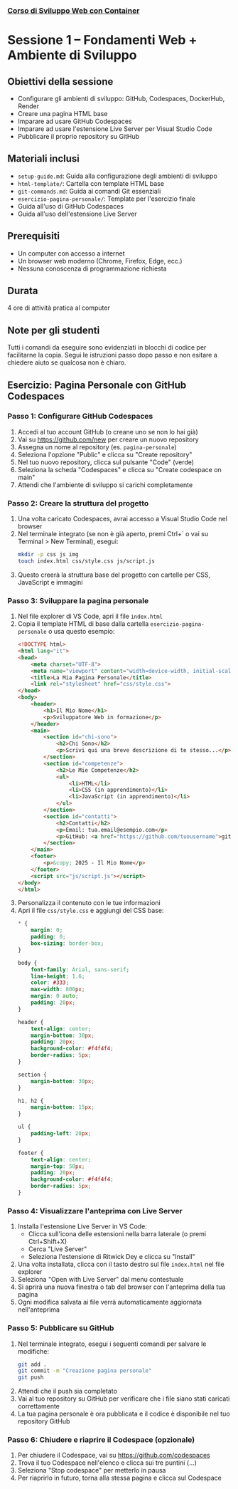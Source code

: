 ### [Corso di Sviluppo Web con Container](../readme.md)

# Sessione 1 – Fondamenti Web + Ambiente di Sviluppo

## Obiettivi della sessione
- Configurare gli ambienti di sviluppo: GitHub, Codespaces, DockerHub, Render
- Creare una pagina HTML base
- Imparare ad usare GitHub Codespaces
- Imparare ad usare l'estensione Live Server per Visual Studio Code
- Pubblicare il proprio repository su GitHub

## Materiali inclusi
- `setup-guide.md`: Guida alla configurazione degli ambienti di sviluppo
- `html-template/`: Cartella con template HTML base
- `git-commands.md`: Guida ai comandi Git essenziali
- `esercizio-pagina-personale/`: Template per l'esercizio finale
- Guida all'uso di GitHub Codespaces
- Guida all'uso dell'estensione Live Server

## Prerequisiti
- Un computer con accesso a internet
- Un browser web moderno (Chrome, Firefox, Edge, ecc.)
- Nessuna conoscenza di programmazione richiesta

## Durata
4 ore di attività pratica al computer

## Note per gli studenti
Tutti i comandi da eseguire sono evidenziati in blocchi di codice per facilitarne la copia. Segui le istruzioni passo dopo passo e non esitare a chiedere aiuto se qualcosa non è chiaro.

## Esercizio: Pagina Personale con GitHub Codespaces

### Passo 1: Configurare GitHub Codespaces
1. Accedi al tuo account GitHub (o creane uno se non lo hai già)
2. Vai su https://github.com/new per creare un nuovo repository
3. Assegna un nome al repository (es. `pagina-personale`)
4. Seleziona l'opzione "Public" e clicca su "Create repository"
5. Nel tuo nuovo repository, clicca sul pulsante "Code" (verde)
6. Seleziona la scheda "Codespaces" e clicca su "Create codespace on main"
7. Attendi che l'ambiente di sviluppo si carichi completamente

### Passo 2: Creare la struttura del progetto
1. Una volta caricato Codespaces, avrai accesso a Visual Studio Code nel browser
2. Nel terminale integrato (se non è già aperto, premi Ctrl+` o vai su Terminal > New Terminal), esegui:
   ```bash
   mkdir -p css js img
   touch index.html css/style.css js/script.js
   ```
3. Questo creerà la struttura base del progetto con cartelle per CSS, JavaScript e immagini

### Passo 3: Sviluppare la pagina personale
1. Nel file explorer di VS Code, apri il file `index.html`
2. Copia il template HTML di base dalla cartella `esercizio-pagina-personale` o usa questo esempio:
   ```html
   <!DOCTYPE html>
   <html lang="it">
   <head>
       <meta charset="UTF-8">
       <meta name="viewport" content="width=device-width, initial-scale=1.0">
       <title>La Mia Pagina Personale</title>
       <link rel="stylesheet" href="css/style.css">
   </head>
   <body>
       <header>
           <h1>Il Mio Nome</h1>
           <p>Sviluppatore Web in formazione</p>
       </header>
       <main>
           <section id="chi-sono">
               <h2>Chi Sono</h2>
               <p>Scrivi qui una breve descrizione di te stesso...</p>
           </section>
           <section id="competenze">
               <h2>Le Mie Competenze</h2>
               <ul>
                   <li>HTML</li>
                   <li>CSS (in apprendimento)</li>
                   <li>JavaScript (in apprendimento)</li>
               </ul>
           </section>
           <section id="contatti">
               <h2>Contatti</h2>
               <p>Email: tua.email@esempio.com</p>
               <p>GitHub: <a href="https://github.com/tuousername">github.com/tuousername</a></p>
           </section>
       </main>
       <footer>
           <p>&copy; 2025 - Il Mio Nome</p>
       </footer>
       <script src="js/script.js"></script>
   </body>
   </html>
   ```
3. Personalizza il contenuto con le tue informazioni
4. Apri il file `css/style.css` e aggiungi del CSS base:
   ```css
   * {
       margin: 0;
       padding: 0;
       box-sizing: border-box;
   }
   
   body {
       font-family: Arial, sans-serif;
       line-height: 1.6;
       color: #333;
       max-width: 800px;
       margin: 0 auto;
       padding: 20px;
   }
   
   header {
       text-align: center;
       margin-bottom: 30px;
       padding: 20px;
       background-color: #f4f4f4;
       border-radius: 5px;
   }
   
   section {
       margin-bottom: 30px;
   }
   
   h1, h2 {
       margin-bottom: 15px;
   }
   
   ul {
       padding-left: 20px;
   }
   
   footer {
       text-align: center;
       margin-top: 50px;
       padding: 20px;
       background-color: #f4f4f4;
       border-radius: 5px;
   }
   ```

### Passo 4: Visualizzare l'anteprima con Live Server
1. Installa l'estensione Live Server in VS Code:
   - Clicca sull'icona delle estensioni nella barra laterale (o premi Ctrl+Shift+X)
   - Cerca "Live Server"
   - Seleziona l'estensione di Ritwick Dey e clicca su "Install"
2. Una volta installata, clicca con il tasto destro sul file `index.html` nel file explorer
3. Seleziona "Open with Live Server" dal menu contestuale
4. Si aprirà una nuova finestra o tab del browser con l'anteprima della tua pagina
5. Ogni modifica salvata ai file verrà automaticamente aggiornata nell'anteprima

### Passo 5: Pubblicare su GitHub
1. Nel terminale integrato, esegui i seguenti comandi per salvare le modifiche:
   ```bash
   git add .
   git commit -m "Creazione pagina personale"
   git push
   ```
2. Attendi che il push sia completato
3. Vai al tuo repository su GitHub per verificare che i file siano stati caricati correttamente
4. La tua pagina personale è ora pubblicata e il codice è disponibile nel tuo repository GitHub

### Passo 6: Chiudere e riaprire il Codespace (opzionale)
1. Per chiudere il Codespace, vai su https://github.com/codespaces
2. Trova il tuo Codespace nell'elenco e clicca sui tre puntini (...)
3. Seleziona "Stop codespace" per metterlo in pausa
4. Per riaprirlo in futuro, torna alla stessa pagina e clicca sul Codespace
